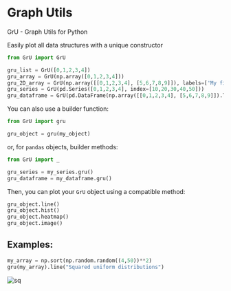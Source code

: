 # Graph Utils
GrU - Graph Utils for Python

Easily plot all data structures with a unique constructor

```python
from GrU import GrU

gru_list = GrU([0,1,2,3,4])
gru_array = GrU(np.array([0,1,2,3,4]))
gru_2D_array = GrU(np.array([[0,1,2,3,4], [5,6,7,8,9]]), labels=['My first array', 'My second array'])
gru_series = GrU(pd.Series([0,1,2,3,4], index=[10,20,30,40,50]))
gru_dataframe = GrU(pd.DataFrame(np.array([[0,1,2,3,4], [5,6,7,8,9]]).T, columns=['My first column', 'My second column']))
```

You can also use a builder function:

```python
from GrU import gru

gru_object = gru(my_object)
```

or, for `pandas` objects, builder methods:

```python
from GrU import _

gru_series = my_series.gru()
gru_dataframe = my_dataframe.gru()
```

Then, you can plot your `GrU` object using a compatible method:

```python
gru_object.line()
gru_object.hist()
gru_object.heatmap()
gru_object.image()
```

## Examples:

```python
my_array = np.sort(np.random.random((4,50))**2)
gru(my_array).line("Squared uniform distributions")
```
![sq](https://user-images.githubusercontent.com/60552083/193302023-4dba5382-5a7c-4301-bb58-c5d937525822.png)

